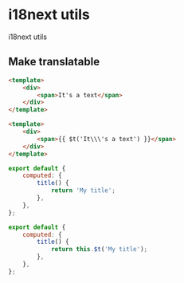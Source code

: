 # i18next utils

i18next utils

## Make translatable

```html
<template>
    <div>
        <span>It's a text</span>
    </div>
</template>
```
```html
<template>
    <div>
        <span>{{ $t('It\\\'s a text') }}</span>
    </div>
</template>
```

```javascript
export default {
    computed: {
        title() {
            return 'My title';
        },
    },
};
```
```javascript
export default {
    computed: {
        title() {
            return this.$t('My title');
        },
    },
};
```
